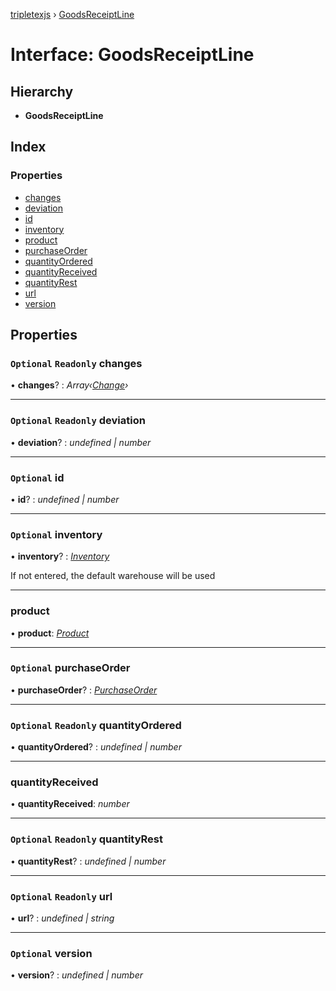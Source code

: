 [tripletexjs](../README.md) › [GoodsReceiptLine](goodsreceiptline.md)

# Interface: GoodsReceiptLine

## Hierarchy

* **GoodsReceiptLine**

## Index

### Properties

* [changes](goodsreceiptline.md#optional-readonly-changes)
* [deviation](goodsreceiptline.md#optional-readonly-deviation)
* [id](goodsreceiptline.md#optional-id)
* [inventory](goodsreceiptline.md#optional-inventory)
* [product](goodsreceiptline.md#product)
* [purchaseOrder](goodsreceiptline.md#optional-purchaseorder)
* [quantityOrdered](goodsreceiptline.md#optional-readonly-quantityordered)
* [quantityReceived](goodsreceiptline.md#quantityreceived)
* [quantityRest](goodsreceiptline.md#optional-readonly-quantityrest)
* [url](goodsreceiptline.md#optional-readonly-url)
* [version](goodsreceiptline.md#optional-version)

## Properties

### `Optional` `Readonly` changes

• **changes**? : *Array‹[Change](../modules/change.md)›*

___

### `Optional` `Readonly` deviation

• **deviation**? : *undefined | number*

___

### `Optional` id

• **id**? : *undefined | number*

___

### `Optional` inventory

• **inventory**? : *[Inventory](inventory.md)*

If not entered, the default warehouse will be used

___

###  product

• **product**: *[Product](product.md)*

___

### `Optional` purchaseOrder

• **purchaseOrder**? : *[PurchaseOrder](../modules/purchaseorder.md)*

___

### `Optional` `Readonly` quantityOrdered

• **quantityOrdered**? : *undefined | number*

___

###  quantityReceived

• **quantityReceived**: *number*

___

### `Optional` `Readonly` quantityRest

• **quantityRest**? : *undefined | number*

___

### `Optional` `Readonly` url

• **url**? : *undefined | string*

___

### `Optional` version

• **version**? : *undefined | number*
